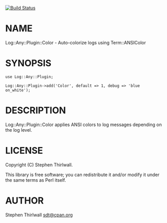 [![Build Status](https://travis-ci.org/sdt/Log-Any-Plugin-Color.svg?branch=master)](https://travis-ci.org/sdt/Log-Any-Plugin-Color)
# NAME

Log::Any::Plugin::Color - Auto-colorize logs using Term::ANSIColor

# SYNOPSIS

    use Log::Any::Plugin;

    Log::Any::Plugin->add('Color', default => 1, debug => 'blue on_white');

# DESCRIPTION

Log::Any::Plugin::Color applies ANSI colors to log messages depending on the log level.

# LICENSE

Copyright (C) Stephen Thirlwall.

This library is free software; you can redistribute it and/or modify
it under the same terms as Perl itself.

# AUTHOR

Stephen Thirlwall <sdt@cpan.org>
